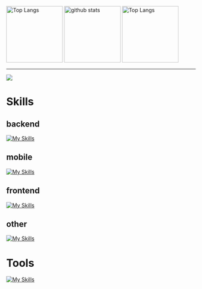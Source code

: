 <p>
  <img alt="Top Langs" height="150px" src="https://github-readme-stats.vercel.app/api/top-langs/?username=sikigasa&layout=compact&show_icons=true&theme=onedark" />
  <img alt="github stats" height="150px" src="https://github-readme-stats.vercel.app/api?username=sikigasa&theme=onedark&show_icons=ture" />
  <img alt="Top Langs" height="150px" src="http://github-profile-summary-cards.vercel.app/api/cards/most-commit-language?username=sikigasa&theme=onedark" />
</p>
<hr>

![](https://github-profile-trophy.vercel.app/?username=sikigasa&theme=onedark)
<!--   <img alt="github contribute" width= "100%" src="http://github-profile-summary-cards.vercel.app/api/cards/profile-details?username=sikigasa&theme=github" /> -->


# Skills
## backend
[![My Skills](https://skillicons.dev/icons?i=go,py,java,rust)](https://skillicons.dev)

## mobile
[![My Skills](https://skillicons.dev/icons?i=java,kotlin,dart)](https://skillicons.dev)

## frontend
[![My Skills](https://skillicons.dev/icons?i=html,css,sass,js,ts,nodejs,react,vite)](https://skillicons.dev)

## other
[![My Skills](https://skillicons.dev/icons?i=docker,mysql,postgres,mongodb,sqlite,md)](https://skillicons.dev)

# Tools
[![My Skills](https://skillicons.dev/icons?i=windows,linux,notion,unity,blender,vscode,androidstudio,figma,git,github,cloudflare,discord)](https://skillicons.dev)


<!--
# Learning
[![My Skills](https://skillicons.dev/icons?i=cpp,linux,rust,tauri,unreal)](https://skillicons.dev)
b: go, java?, ts, rust f:react? m: dart kotlin,java -> n -->
